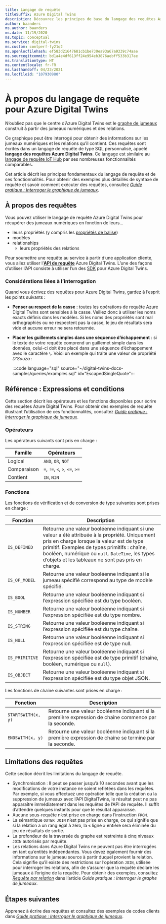 ```yaml
---
title: Langage de requête
titleSuffix: Azure Digital Twins
description: Découvrez les principes de base du langage des requêtes Azure Digital Twins.
author: baanders
ms.author: baanders
ms.date: 11/19/2020
ms.topic: conceptual
ms.service: digital-twins
ms.custom: contperf-fy21q2
ms.openlocfilehash: ef583d21647681cb1be730ea93a67a9339c74aae
ms.sourcegitcommit: bd1a4e4df613ff24e954eb3876aebff533b317ae
ms.translationtype: HT
ms.contentlocale: fr-FR
ms.lasthandoff: 04/23/2021
ms.locfileid: "107930980"
---
```

# <a name="about-the-query-language-for-azure-digital-twins"></a>À propos du langage de requête pour Azure Digital Twins

N’oubliez pas que le centre d’Azure Digital Twins est le [graphe de jumeaux](concepts-twins-graph.md) construit à partir des jumeaux numériques et des relations. 

Ce graphique peut être interrogé pour obtenir des informations sur les jumeaux numériques et les relations qu’il contient. Ces requêtes sont écrites dans un langage de requête de type SQL personnalisé, appelé **langage des requêtes Azure Digital Twins**. Ce langage est similaire au [langage de requête IoT Hub](../iot-hub/iot-hub-devguide-query-language.md) par ses nombreuses fonctionnalités comparables.

Cet article décrit les principes fondamentaux du langage de requête et de ses fonctionnalités. Pour obtenir des exemples plus détaillés de syntaxe de requête et savoir comment exécuter des requêtes, consultez [*Guide pratique : Interroger le graphique de jumeaux*](how-to-query-graph.md).

## <a name="about-the-queries"></a>À propos des requêtes

Vous pouvez utiliser le langage de requête Azure Digital Twins pour récupérer des jumeaux numériques en fonction de leurs...
* leurs propriétés (y compris les [propriétés de balise](how-to-use-tags.md))
* modèles
* relationships
  - leurs propriétés des relations

Pour soumettre une requête au service à partir d’une application cliente, vous allez utiliser l’[**API de requête**](/rest/api/digital-twins/dataplane/query) Azure Digital Twins. L’une des façons d’utiliser l’API consiste à utiliser l’un des [SDK](how-to-use-apis-sdks.md#overview-data-plane-apis) pour Azure Digital Twins.

### <a name="considerations-for-querying"></a>Considérations liées à l’interrogation

Quand vous écrivez des requêtes pour Azure Digital Twins, gardez à l’esprit les points suivants :
* **Penser au respect de la casse** : toutes les opérations de requête Azure Digital Twins sont sensibles à la casse. Veillez donc à utiliser les noms exacts définis dans les modèles. Si les noms des propriétés sont mal orthographiés ou ne respectent pas la casse, le jeu de résultats sera vide et aucune erreur ne sera retournée.
* **Placer les guillemets simples dans une séquence d’échappement** : si le texte de votre requête comprend un guillemet simple dans les données, celui-ci doit être placé dans une séquence d’échappement avec le caractère `\`. Voici un exemple qui traite une valeur de propriété *D'Souza* :

  :::code language="sql" source="~/digital-twins-docs-samples/queries/examples.sql" id="EscapedSingleQuote":::

## <a name="reference-expressions-and-conditions"></a>Référence : Expressions et conditions

Cette section décrit les opérateurs et les fonctions disponibles pour écrire des requêtes Azure Digital Twins. Pour obtenir des exemples de requête illustrant l’utilisation de ces fonctionnalités, consultez [*Guide pratique : Interroger le graphique de jumeaux*](how-to-query-graph.md).

### <a name="operators"></a>Opérateurs

Les opérateurs suivants sont pris en charge :

| Famille | Opérateurs |
| --- | --- |
| Logical |`AND`, `OR`, `NOT` |
| Comparaison | `=`, `!=`, `<`, `>`, `<=`, `>=` |
| Contient | `IN`, `NIN` |

### <a name="functions"></a>Fonctions

Les fonctions de vérification et de conversion de type suivantes sont prises en charge :

| Fonction | Description |
| -------- | ----------- |
| `IS_DEFINED` | Retourne une valeur booléenne indiquant si une valeur a été attribuée à la propriété. Uniquement pris en charge lorsque la valeur est de type primitif. Exemples de types primitifs : chaîne, booléen, numérique ou `null`. `DateTime`, les types d’objets et les tableaux ne sont pas pris en charge. |
| `IS_OF_MODEL` | Retourne une valeur booléenne indiquant si le jumeau spécifié correspond au type de modèle spécifié. |
| `IS_BOOL` | Retourne une valeur booléenne indiquant si l’expression spécifiée est du type booléen. |
| `IS_NUMBER` | Retourne une valeur booléenne indiquant si l’expression spécifiée est du type nombre. |
| `IS_STRING` | Retourne une valeur booléenne indiquant si l’expression spécifiée est du type chaîne. |
| `IS_NULL` | Retourne une valeur booléenne indiquant si l’expression spécifiée est de type null. |
| `IS_PRIMITIVE` | Retourne une valeur booléenne indiquant si l’expression spécifiée est de type primitif (chaîne, booléen, numérique ou `null`). |
| `IS_OBJECT` | Retourne une valeur booléenne indiquant si l’expression spécifiée est du type objet JSON. |

Les fonctions de chaîne suivantes sont prises en charge :

| Fonction | Description |
| -------- | ----------- |
| `STARTSWITH(x, y)` | Retourne une valeur booléenne indiquant si la première expression de chaîne commence par la seconde. |
| `ENDSWITH(x, y)` | Retourne une valeur booléenne indiquant si la première expression de chaîne se termine par la seconde. |

## <a name="query-limitations"></a>Limitations des requêtes

Cette section décrit les limitations du langage de requête.

* Synchronisation : Il peut se passer jusqu’à 10 secondes avant que les modifications de votre instance ne soient reflétées dans les requêtes. Par exemple, si vous effectuez une opération telle que la création ou la suppression de jumeaux avec l’API DigitalTwins, le résultat peut ne pas apparaître immédiatement dans les requêtes de l’API de requête. Il suffit d’attendre quelques instants pour que le résultat apparaisse.
* Aucune sous-requête n’est prise en charge dans l’instruction `FROM`.
* La sémantique `OUTER JOIN` n’est pas prise en charge, ce qui signifie que si la relation a un rang égal à zéro, la « ligne » entière sera éliminée du jeu de résultats de sortie.
* La profondeur de la traversée du graphe est restreinte à cinq niveaux `JOIN` autorisés par requête.
* Les relations dans Azure Digital Twins ne peuvent pas être interrogées en tant qu’entités indépendantes. Vous devez également fournir des informations sur le jumeau source à partir duquel provient la relation. Cela signifie qu’il existe des restrictions sur l’opération `JOIN`, utilisée pour interroger les relations, afin de s’assurer que la requête déclare les jumeaux à l’origine de la requête. Pour obtenir des exemples, consultez [*Requête par relation*](how-to-query-graph.md#query-by-relationship) dans l’article *Guide pratique : Interroger le graphe de jumeaux*.

## <a name="next-steps"></a>Étapes suivantes

Apprenez à écrire des requêtes et consultez des exemples de codes clients dans [*Guide pratique : Interroger le graphique de jumeaux*](how-to-query-graph.md).